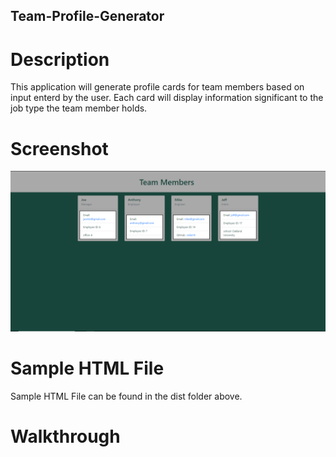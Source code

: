 ## Team-Profile-Generator

# Description

This application will generate profile cards for team members based on input enterd by the user. Each card will display information significant to the job type the team member holds.

# Screenshot

![Team Profile Generator Screenshot](assets/Screenshot1.PNG)

# Sample HTML File

Sample HTML File can be found in the dist folder above.

# Walkthrough

